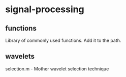 # signal-processing
## functions
Library of commonly used functions. Add it to the path.
## wavelets
selection.m - Mother wavelet selection technique
